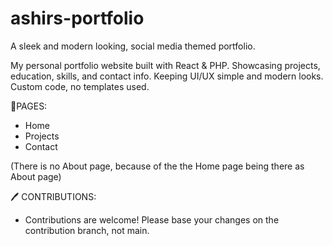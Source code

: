 # ashirs-portfolio
A sleek and modern looking, social media themed portfolio.

My personal portfolio website built with React &amp; PHP. Showcasing projects, education, skills, and contact info. Keeping UI/UX simple and modern looks. Custom code, no templates used.

📃PAGES:
- Home
- Projects
- Contact

(There is no About page, because of the the Home page being there as About page)


🖊 CONTRIBUTIONS:
- Contributions are welcome! Please base your changes on the contribution branch, not main.
